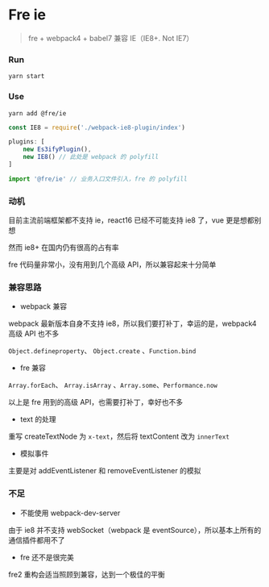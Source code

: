 # Fre ie

> fre + webpack4 + babel7 兼容 IE（IE8+. Not IE7）

### Run

```console
yarn start
```

### Use

```shell
yarn add @fre/ie
```
```js
const IE8 = require('./webpack-ie8-plugin/index')

plugins: [
    new Es3ifyPlugin(),
    new IE8() // 此处是 webpack 的 polyfill
]

import '@fre/ie' // 业务入口文件引入，fre 的 polyfill
```


### 动机

目前主流前端框架都不支持 ie，react16 已经不可能支持 ie8 了，vue 更是想都别想

然而 ie8+ 在国内仍有很高的占有率

fre 代码量非常小，没有用到几个高级 API，所以兼容起来十分简单

### 兼容思路

- webpack 兼容

webpack 最新版本自身不支持 ie8，所以我们要打补丁，幸运的是，webpack4 高级 API 也不多

`Object.defineproperty`、 `Object.create` 、`Function.bind`


- fre 兼容

`Array.forEach`、 `Array.isArray` 、`Array.some`、`Performance.now`

以上是 fre 用到的高级 API，也需要打补丁，幸好也不多

- text 的处理

重写 createTextNode 为 `x-text`，然后将 textContent 改为 `innerText`

- 模拟事件

主要是对 addEventListener 和 removeEventListener 的模拟

### 不足

- 不能使用 webpack-dev-server

由于 ie8 并不支持 webSocket（webpack 是 eventSource），所以基本上所有的通信插件都用不了

- fre 还不是很完美

fre2 重构会适当照顾到兼容，达到一个极佳的平衡
